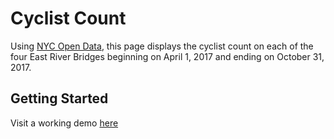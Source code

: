 # Cyclist Count

Using [NYC Open Data](https://opendata.cityofnewyork.us/), this page displays the cyclist count on each of the four East River Bridges beginning on April 1, 2017 and ending on October 31, 2017.

## Getting Started

Visit a working demo [here](http://cyclist-count.herokuapp.com/)

